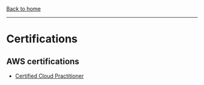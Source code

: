 [Back to home](../README.md)

---

# Certifications

## AWS certifications

* [Certified Cloud Practitioner](cloud-practitioner.md)
